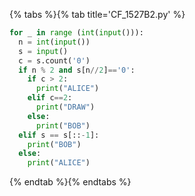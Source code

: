 {% tabs %}{% tab title='CF_1527B2.py' %}

```py
for _ in range (int(input())):
  n = int(input())
  s = input()
  c = s.count('0')
  if n % 2 and s[n//2]=='0':
    if c > 2:
      print("ALICE")
    elif c==2:
      print("DRAW")
    else:
      print("BOB")
  elif s == s[::-1]:
    print("BOB")
  else:
    print("ALICE")
```

{% endtab %}{% endtabs %}
